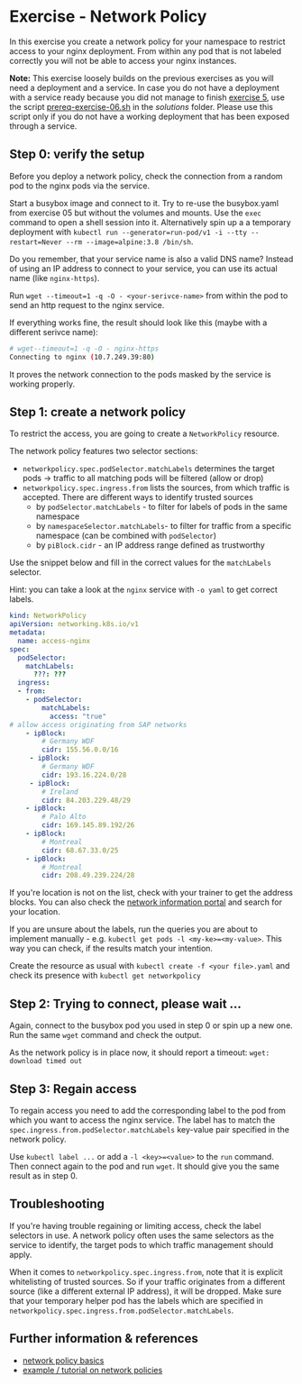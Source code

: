 # Exercise - Network Policy
In this exercise you create a network policy for your namespace to restrict access to your nginx deployment. From within any pod that is not labeled correctly you will not be able to access your nginx instances.

**Note:** This exercise loosely builds on the previous exercises as you will need a deployment and a service. In case you do not have a deployment with a service ready because you did not manage to finish [exercise 5](exercise_05_persistence.md), use the script  [prereq-exercise-06.sh](solutions/prereq-exercise-06.sh) in the *solutions* folder. Please use this script only if you do not have a working deployment that has been exposed through a service.

## Step 0: verify the setup
Before you deploy a network policy, check the connection from a random pod to the nginx pods via the service.

Start a busybox image and connect to it. Try to re-use the busybox.yaml from exercise 05 but without the volumes and mounts. Use the `exec` command to open a shell session into it.
Alternatively spin up a a temporary deployment with `kubectl run --generator=run-pod/v1 -i --tty --restart=Never --rm --image=alpine:3.8 /bin/sh`.

Do you remember, that your service name is also a valid DNS name? Instead of using an IP address to connect to your service, you can use its actual name (like `nginx-https`).

Run `wget --timeout=1 -q -O - <your-serivce-name>` from within the pod to send an http request to the nginx service.

If everything works fine, the result should look like this (maybe with a different serivce name):
```bash
# wget--timeout=1 -q -O - nginx-https
Connecting to nginx (10.7.249.39:80)
```
It proves the network connection to the pods masked by the service is working properly.

## Step 1: create a network policy
To restrict the access, you are going to create a `NetworkPolicy` resource. 

The network policy features two selector sections: 
- `networkpolicy.spec.podSelector.matchLabels` determines the target pods -> traffic to all matching pods will be filtered (allow or drop)
- `networkpolicy.spec.ingress.from` lists the sources, from which traffic is accepted. There are different ways to identify trusted sources
  - by `podSelector.matchLabels` - to filter for labels of pods in the same namespace
  - by `namespaceSelector.matchLabels`- to filter for traffic from a specific namespace (can be combined with `podSelector`)
  - by `piBlock.cidr` - an IP address range defined as trustworthy

Use the snippet below and fill in the correct values for the `matchLabels` selector.

Hint: you can take a look at the `nginx` service with `-o yaml` to get correct labels.

```yaml
kind: NetworkPolicy
apiVersion: networking.k8s.io/v1
metadata:
  name: access-nginx
spec:
  podSelector:
    matchLabels:
      ???: ???
  ingress:
  - from:
    - podSelector:
        matchLabels:
          access: "true"
# allow access originating from SAP networks
    - ipBlock:
        # Germany WDF
        cidr: 155.56.0.0/16
     - ipBlock:
        # Germany WDF
        cidr: 193.16.224.0/28
     - ipBlock:
        # Ireland
        cidr: 84.203.229.48/29
    - ipBlock:
        # Palo Alto
        cidr: 169.145.89.192/26
    - ipBlock:
        # Montreal
        cidr: 68.67.33.0/25
    - ipBlock:
        # Montreal
        cidr: 208.49.239.224/28
```
If you're location is not on the list, check with your trainer to get the address blocks. You can also check the [network information portal](https://nip.wdf.sap.corp/nip2/faces/networking/wan/PublicAddresses.xhtml) and search for your location.

If you are unsure about the labels, run the queries you are about to implement manually - e.g. `kubectl get pods -l <my-ke>=<my-value>`. This way you can check, if the results match your intention.

Create the resource as usual with `kubectl create -f <your file>.yaml` and check its presence with `kubectl get networkpolicy`

## Step 2: Trying to connect, please wait ...
Again, connect to the busybox pod you used in step 0 or spin up a new one. Run the same `wget` command and check the output.

As the network policy is in place now, it should report a timeout: `wget: download timed out`

## Step 3: Regain access
To regain access you need to add the corresponding label to the pod from which you want to access the nginx service. The label has to match the `spec.ingress.from.podSelector.matchLabels` key-value pair specified in the network policy.

Use `kubectl label ...` or add a `-l <key>=<value>` to the `run` command. Then connect again to the pod and run `wget`. It should give you the same result as in step 0.

## Troubleshooting
If you're having trouble regaining or limiting access, check the label selectors in use. A network policy often uses the same selectors as the service to identify, the target pods to which traffic management should apply.

When it comes to `networkpolicy.spec.ingress.from`, note that it is explicit whitelisting of trusted sources. So if your traffic originates from a different source (like a different external IP address), it will be dropped. Make sure that your temporary helper pod has the labels which are specified in `networkpolicy.spec.ingress.from.podSelector.matchLabels`.

## Further information & references
- [network policy basics](https://kubernetes.io/docs/concepts/services-networking/network-policies/)
- [example / tutorial on network policies](https://kubernetes.io/docs/tasks/administer-cluster/declare-network-policy/)
